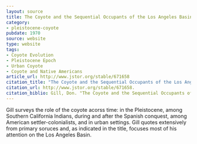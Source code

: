 ```yaml
---
layout: source
title: The Coyote and the Sequential Occupants of the Los Angeles Basin
category: 
- pleistocene-coyote
pubdate: 1970
source: website
type: website
tags:
- Coyote Evolution
- Pleistocene Epoch
- Urban Coyote
- Coyote and Native Americans
article_url: http://www.jstor.org/stable/671658
citation_title: "The Coyote and the Sequential Occupants of the Los Angeles Basin"
citation_url: http://www.jstor.org/stable/671658.
citation_biblio: Gill, Don. "The Coyote and the Sequential Occupants of the Los Angeles Basin." American Anthropologist, New Series, 72, no. 4 (1970). 821-26. http://www.jstor.org/stable/671658.
---
```


Gill surveys the role of the coyote acorss time: in the Pleistocene, among Southern California Indians, during and after the Spanish conquest, among American settler-colonialists, and in urban settings. Gill quotes extensively from primary soruces and, as indicated in the title, focuses most of his attention on the Los Angeles Basin.
